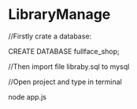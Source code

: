 # LibraryManage
//Firstly crate a database:

CREATE DATABASE fullface_shop;

//Then import file libraby.sql to mysql

//Open project and type in terminal 

node app.js
